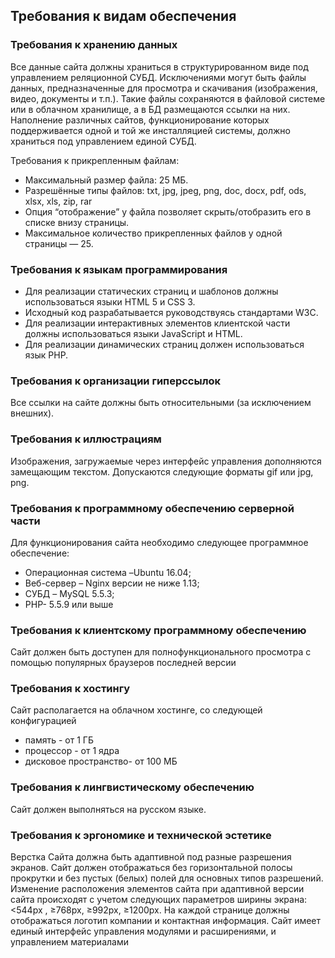 ## Требования к видам обеспечения 
### Требования к хранению данных
Все данные сайта должны храниться в структурированном виде под управлением реляционной СУБД. Исключениями могут быть файлы данных, предназначенные для просмотра и скачивания (изображения, видео, документы и т.п.). Такие файлы сохраняются в файловой системе или в облачном хранилище, а в БД размещаются ссылки на них. Наполнение различных сайтов, функционирование которых поддерживается одной и той же инсталляцией системы, должно храниться под управлением единой СУБД.

Требования к прикрепленным файлам: 
- Максимальный размер файла: 25 МБ.
- Разрешённые типы файлов: txt, jpg, jpeg, png, doc, docx, pdf, ods, xlsx, xls, zip, rar
- Опция “отображение” у файла позволяет скрыть/отобразить его в списке внизу страницы.
- Максимальное количество прикрепленных файлов у одной страницы — 25.

### Требования к языкам программирования
* Для реализации статических страниц и шаблонов должны использоваться языки HTML 5 и CSS 3.
* Исходный код разрабатывается  руководствуясь  стандартами W3C.
* Для реализации интерактивных элементов клиентской части должны использоваться языки JavaScript и HTML.
* Для реализации динамических страниц должен использоваться язык PHP. 

### Требования к организации гиперссылок
Все ссылки на сайте должны быть относительными (за исключением внешних).

### Требования к иллюстрациям
Изображения, загружаемые через интерфейс управления дополняются замещающим текстом. Допускаются следующие форматы gif или jpg, png. 

### Требования к программному обеспечению серверной части 
Для функционирования сайта необходимо следующее программное обеспечение:
* Операционная система –Ubuntu 16.04;
* Веб-сервер – Nginx версии не ниже 1.13;
* СУБД – MySQL 5.5.3;
* PHP- 5.5.9 или выше

### Требования к клиентскому программному обеспечению
Сайт должен быть доступен для полнофункционального просмотра с помощью популярных браузеров последней версии

### Требования к хостингу
Сайт располагается на облачном хостинге, со следующей конфигурацией
* память - от 1 ГБ
* процессор - от 1 ядра
* дисковое пространство- от 100 МБ

### Требования к лингвистическому обеспечению
Сайт должен выполняться на русском языке. 

### Требования к эргономике и технической эстетике
Верстка Сайта должна быть адаптивной под разные разрешения экранов. Сайт должен отображаться без горизонтальной полосы прокрутки и без пустых (белых) полей для основных типов разрешений. Изменение расположения элементов сайта при адаптивной версии сайта происходят с учетом следующих параметров ширины экрана: <544px ,  ≥768px, ≥992px, ≥1200px. На каждой странице должны отображаться логотип компании и контактная информация. Сайт имеет единый интерфейс управления модулями и расширениями, и управлением материалами

